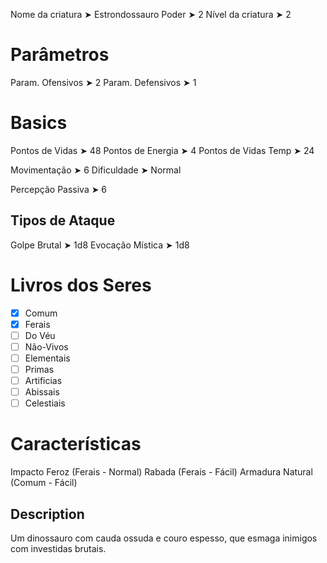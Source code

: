Nome da criatura ➤ Estrondossauro
Poder ➤ 2
Nível da criatura ➤ 2

# Parâmetros 
Param. Ofensivos ➤ 2
Param. Defensivos ➤ 1

# Basics
Pontos de Vidas ➤ 48
Pontos de Energia ➤ 4
Pontos de Vidas Temp ➤ 24

Movimentação ➤ 6
Dificuldade ➤ Normal

Percepção Passiva ➤ 6

## Tipos de Ataque
Golpe Brutal ➤ 1d8
Evocação Mística ➤ 1d8

# Livros dos Seres
- [x] Comum
- [x] Ferais
- [ ] Do Véu
- [ ] Não-Vivos
- [ ] Elementais
- [ ] Primas
- [ ] Artificias
- [ ] Abissais
- [ ] Celestiais

# Características
Impacto Feroz (Ferais - Normal)
Rabada (Ferais - Fácil)
Armadura Natural (Comum - Fácil)

## Description
Um dinossauro com cauda ossuda e couro espesso, que esmaga inimigos com investidas brutais.